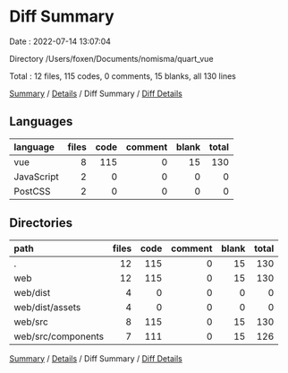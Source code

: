 # Diff Summary

Date : 2022-07-14 13:07:04

Directory /Users/foxen/Documents/nomisma/quart_vue

Total : 12 files,  115 codes, 0 comments, 15 blanks, all 130 lines

[Summary](results.md) / [Details](details.md) / Diff Summary / [Diff Details](diff-details.md)

## Languages
| language | files | code | comment | blank | total |
| :--- | ---: | ---: | ---: | ---: | ---: |
| vue | 8 | 115 | 0 | 15 | 130 |
| JavaScript | 2 | 0 | 0 | 0 | 0 |
| PostCSS | 2 | 0 | 0 | 0 | 0 |

## Directories
| path | files | code | comment | blank | total |
| :--- | ---: | ---: | ---: | ---: | ---: |
| . | 12 | 115 | 0 | 15 | 130 |
| web | 12 | 115 | 0 | 15 | 130 |
| web/dist | 4 | 0 | 0 | 0 | 0 |
| web/dist/assets | 4 | 0 | 0 | 0 | 0 |
| web/src | 8 | 115 | 0 | 15 | 130 |
| web/src/components | 7 | 111 | 0 | 15 | 126 |

[Summary](results.md) / [Details](details.md) / Diff Summary / [Diff Details](diff-details.md)